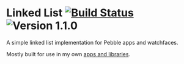 # Linked List [![Build Status](http://img.shields.io/travis/smallstoneapps/linked-list.svg?style=flat-square)](https://travis-ci.org/smallstoneapps/linked-list/) ![Version 1.1.0](http://img.shields.io/badge/version-1.1.0-orange.svg?style=flat-square)

A simple linked list implementation for Pebble apps and watchfaces.

Mostly built for use in my own
[apps and libraries](http://matthewtole.com/pebble/).
